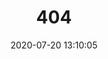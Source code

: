 ---
title: 404
date: 2020-07-20 13:10:05
type: "404"
layout: "404"
description: "Oops～，我崩溃了！找不到你想要的页面 :("
---